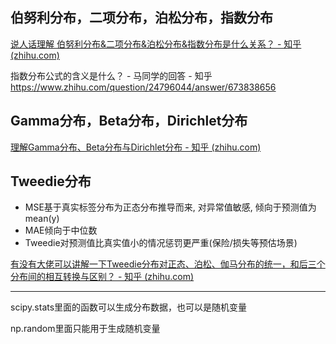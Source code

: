 ## 伯努利分布，二项分布，泊松分布，指数分布

[说人话理解 伯努利分布&二项分布&泊松分布&指数分布是什么关系？ - 知乎 (zhihu.com)](https://zhuanlan.zhihu.com/p/500014425)

指数分布公式的含义是什么？ - 马同学的回答 - 知乎 https://www.zhihu.com/question/24796044/answer/673838656

## Gamma分布，Beta分布，Dirichlet分布

[理解Gamma分布、Beta分布与Dirichlet分布 - 知乎 (zhihu.com)](https://zhuanlan.zhihu.com/p/37976562)

## Tweedie分布

- MSE基于真实标签分布为正态分布推导而来, 对异常值敏感, 倾向于预测值为mean(y)
- MAE倾向于中位数
- Tweedie对预测值比真实值小的情况惩罚更严重(保险/损失等预估场景)

[有没有大佬可以讲解一下Tweedie分布对正态、泊松、伽马分布的统一，和后三个分布间的相互转换与区别？ - 知乎 (zhihu.com)](https://www.zhihu.com/question/442615310/answer/2245269942)

---

scipy.stats里面的函数可以生成分布数据，也可以是随机变量

np.random里面只能用于生成随机变量